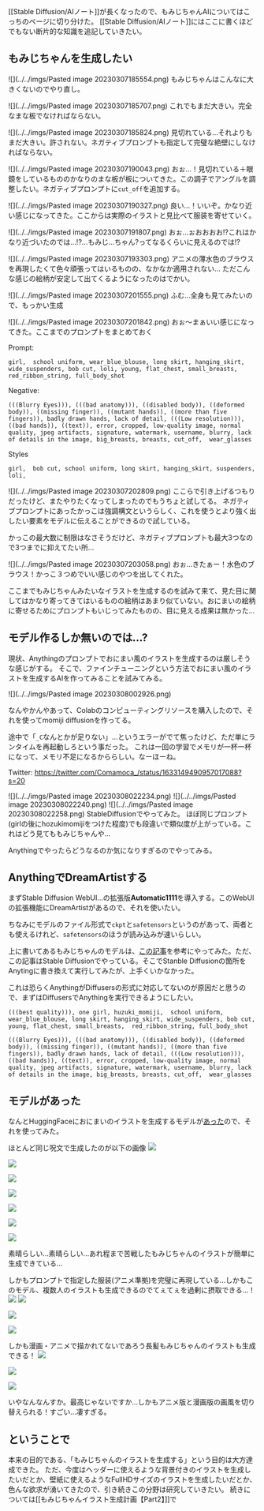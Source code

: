 [[Stable Diffusion/AIノート]]が長くなったので、もみじちゃんAIについてはこっちのページに切り分けた。
[[Stable Diffusion/AIノート]]にはここに書くほどでもない断片的な知識を追記していきたい。

## もみじちゃんを生成したい

![](../../imgs/Pasted image 20230307185554.png)
もみじちゃんはこんなに大きくないのでやり直し。


![](../../imgs/Pasted image 20230307185707.png)
これでもまだ大きい。完全なまな板でなければならない。


![](../../imgs/Pasted image 20230307185824.png)
見切れている...それよりもまだ大きい。許されない。ネガティブプロンプトも指定して完璧な絶壁にしなければならない。

![](../../imgs/Pasted image 20230307190043.png)
おぉ...！見切れている＋眼鏡をしているもののかなりのまな板が板についてきた。この調子でアングルを調整したい。ネガティブプロンプトに`cut_off`を追加する。

![](../../imgs/Pasted image 20230307190327.png)
良い...！いいぞ。かなり近い感じになってきた。ここからは実際のイラストと見比べて服装を寄せていく。

![](../../imgs/Pasted image 20230307191807.png)
おぉ...ぉおおおお!?これはかなり近づいたのでは...!?...もみじ...ちゃん?ってなるくらいに見えるのでは!?

![](../../imgs/Pasted image 20230307193303.png)
アニメの薄水色のブラウスを再現したくて色々頑張ってはいるものの、なかなか適用されない...
ただこんな感じの絵柄が安定して出てくるようになったのはでかい。

![](../../imgs/Pasted image 20230307201555.png)
ふむ...全身も見てみたいので、もっかい生成

![](../../imgs/Pasted image 20230307201842.png)
おぉ～まぁいい感じになってきた。ここまでのプロンプトをまとめておく

Prompt:
```
girl,  school uniform, wear_blue_blouse, long skirt, hanging_skirt, wide_suspenders, bob cut, loli, young, flat_chest, small_breasts,  red_ribbon_string, full_body_shot
```

Negative:
```
(((Blurry Eyes))), (((bad anatomy))), ((disabled body)), ((deformed body)), ((missing finger)), ((mutant hands)), ((more than five fingers)), badly drawn hands, lack of detail, (((Low resolution))), ((bad hands)), ((text)), error, cropped, low-quality image, normal quality, jpeg artifacts, signature, watermark, username, blurry, lack of details in the image, big_breasts, breasts, cut_off,  wear_glasses
```

Styles
```
girl,  bob cut, school uniform, long skirt, hanging_skirt, suspenders, loli, 
```

![](../../imgs/Pasted image 20230307202809.png)
ここらで引き上げるつもりだったけど、またやりたくなってしまったのでもうちょと試してる。
ネガティブプロンプトにあったかっこは強調構文というらしく、これを使うとより強く出したい要素をモデルに伝えることができるので試している。

かっこの最大数に制限はなさそうだけど、ネガティブプロンプトも最大3つなので3つまでに抑えてたい所...

![](../../imgs/Pasted image 20230307203058.png)
おぉ...きたぁー！水色のブラウス！かっこ３つめでいい感じのやつを出してくれた。

ここまでもみじちゃんみたいなイラストを生成するのを試みて来て、見た目に関してはかなり寄ってきてはいるものの絵柄はあまり似ていない。おにまいの絵柄に寄せるためにプロンプトもいじってみたものの、目に見える成果は無かった...

## モデル作るしか無いのでは...?

現状、Anythingのプロンプトでおにまい風のイラストを生成するのは厳しそうな感じがする。
そこで、ファインチューニングという方法でおにまい風のイラストを生成するAIを作ってみることを試みてみる。

![](../../imgs/Pasted image 20230308002926.png)

なんやかんやあって、Colabのコンピューティングリソースを購入したので、それを使ってmomiji diffusionを作ってる。

途中で「`_C`なんとかが足りない」...というエラーがでて焦ったけど、ただ単にランタイムを再起動しろという事だった。
これは一回の学習でメモリが一杯一杯になって、メモリ不足になるかららしい。なーほーね。

Twitter:
https://twitter.com/Comamoca_/status/1633149490957017088?s=20

![](../../imgs/Pasted image 20230308022234.png)
![](../../imgs/Pasted image 20230308022240.png)
![](../../imgs/Pasted image 20230308022258.png)
StableDiffusionでやってみた。
ほぼ同じプロンプト(girlの後にhozukimomijiをつけた程度)でも段違いで類似度が上がっている。これはどう見てももみじちゃんや...

Anythingでやったらどうなるのか気になりすぎるのでやってみる。

## AnythingでDreamArtistする
まずStable Diffusion WebUI...の拡張版**Automatic1111**を導入する。このWebUIの拡張機能にDreamArtistがあるので、それを使いたい。

ちなみにモデルのファイル形式で`ckpt`と`safetensors`というのがあって、両者とも使えるけれど、`safetensors`のほうが読み込みが速いらしい。

上に書いてあるもみじちゃんのモデルは、[この記事](http://cedro3.com/ai/dream-booth/)を参考にやってみた。ただ、この記事はStable Diffusionでやっている。そこでStanble Diffusionの箇所をAnytingに書き換えて実行してみたが、上手くいかなかった。

これは恐らくAnythingがDiffusersの形式に対応してないのが原因だと思うので、まずはDiffusersでAnythingを実行できるようにしたい。


```Prompt
(((best quality))), one girl, huzuki_momiji,  school uniform, wear_blue_blouse, long skirt, hanging_skirt, wide_suspenders, bob cut,  young, flat_chest, small_breasts,  red_ribbon_string, full_body_shot
```

```Negative
(((Blurry Eyes))), (((bad anatomy))), ((disabled body)), ((deformed body)), ((missing finger)), ((mutant hands)), ((more than five fingers)), badly drawn hands, lack of detail, (((Low resolution))), ((bad hands)), ((text)), error, cropped, low-quality image, normal quality, jpeg artifacts, signature, watermark, username, blurry, lack of details in the image, big_breasts, breasts, cut_off,  wear_glasses
```

## モデルがあった
なんとHuggingFaceにおにまいのイラストを生成するモデルが[あった](https://huggingface.co/alea31415/onimai-characters/tree/main)ので、それを使ってみた。

ほとんど同じ呪文で生成したのが以下の画像
![](../../imgs/00227-1011728969.png)

![](../../imgs/00223-3758960216.png)

![](../../imgs/00222-3758960215.png)

![](../../imgs/00221-3758960214.png)

![](../../imgs/00220-3758960213.png)

![](../../imgs/00231-3458574482.png)

![](../../imgs/00229-3458574480.png)

素晴らしい...素晴らしい...あれ程まで苦戦したもみじちゃんのイラストが簡単に生成できている...

しかもプロンプトで指定した服装(アニメ準拠)を完璧に再現している...しかもこのモデル、複数人のイラストも生成できるのでてぇてぇを過剰に摂取できる...！
![](../../imgs/00215-2068469353.png)
![](../../imgs/00219-686134767.png)

![](../../imgs/00218-686134766.png)

![](../../imgs/00215-2068469353.png)

しかも漫画・アニメで描かれてないであろう長髪もみじちゃんのイラストも生成できる！
![](../../imgs/00019-3277968201.png)

![](../../imgs/00020-3277968202.png)

![](../../imgs/00034-2494648858.png)

いやなんなんすか。最高じゃないですか...しかもアニメ版と漫画版の画風を切り替えられる！すごい...凄すぎる。

## ということで
本来の目的である、「もみじちゃんのイラストを生成する」という目的は大方達成できた。
ただ、今度はヘッダーに使えるような背景付きのイラストを生成したいだとか、壁紙に使えるようなFullHDサイズのイラストを生成したいだとか、色んな欲求が湧いてきたので、引き続きこの分野は研究していきたい。
続きについては[[もみじちゃんイラスト生成計画【Part2】]]で
